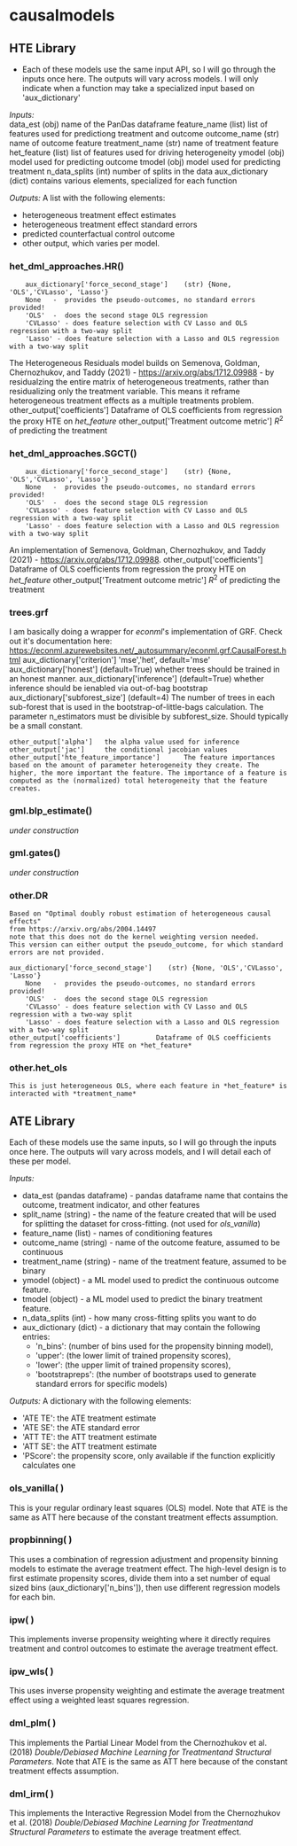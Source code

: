 # causalmodels

## HTE Library
* Each of these models use the same input API, so I will go through the inputs once here. The outputs will vary across models. I will only indicate when a function may take a specialized input based on 'aux_dictionary'

*Inputs:*     
    data_est        (obj) name of the PanDas dataframe 
    feature_name    (list) list of features used for predictiong treatment and outcome
    outcome_name    (str) name of outcome feature
    treatment_name  (str) name of treatment feature
    het_feature     (list) list of features used for driving heterogeneity
    ymodel          (obj) model used for predicting outcome
    tmodel          (obj) model used for predicting treatment
    n_data_splits   (int) number of splits in the data
    aux_dictionary  (dict) contains various elements, specialized for each function

*Outputs:*
A list with the following elements:
- heterogeneous treatment effect estimates
- heterogeneous treatment effect standard errors
- predicted counterfactual control outcome
- other output, which varies per model.


    
### het_dml_approaches.HR()
        aux_dictionary['force_second_stage']    (str) {None, 'OLS','CVLasso', 'Lasso'}
        None   -  provides the pseudo-outcomes, no standard errors provided!
        'OLS'  -  does the second stage OLS regression 
        'CVLasso' - does feature selection with CV Lasso and OLS regression with a two-way split
        'Lasso' - does feature selection with a Lasso and OLS regression with a two-way split
The Heterogeneous Residuals model builds on Semenova, Goldman, Chernozhukov, and Taddy (2021) - https://arxiv.org/abs/1712.09988 - by residualzing the entire matrix of heterogeneous treatments, rather than residualizing only the treatment variable. This means it reframe heterogeneous treatment effects as a multiple treatments problem.
    other_output['coefficients']	Dataframe of OLS coefficients from regression the proxy HTE on *het_feature*
    other_output['Treatment outcome metric']		$R^2$ of predicting the treatment

### het_dml_approaches.SGCT()
        aux_dictionary['force_second_stage']    (str) {None, 'OLS','CVLasso', 'Lasso'}
        None   -  provides the pseudo-outcomes, no standard errors provided!
        'OLS'  -  does the second stage OLS regression 
        'CVLasso' - does feature selection with CV Lasso and OLS regression with a two-way split
        'Lasso' - does feature selection with a Lasso and OLS regression with a two-way split
An implementation of Semenova, Goldman, Chernozhukov, and Taddy (2021) - https://arxiv.org/abs/1712.09988. 
    other_output['coefficients']	Dataframe of OLS coefficients from regression the proxy HTE on *het_feature*
    other_output['Treatment outcome metric']		$R^2$ of predicting the treatment
    
### trees.grf
I am basically doing a wrapper for _econml_'s implementation of GRF.
Check out it's documentation here: https://econml.azurewebsites.net/_autosummary/econml.grf.CausalForest.html
    aux_dictionary['criterion']       'mse','het', default='mse'
    aux_dictionary['honest']           (default=True) whether trees should be trained in an honest manner.
    aux_dictionary['inference']        (default=True) whether inference should be ienabled via out-of-bag bootstrap
    aux_dictionary['subforest_size']   (default=4) The number of trees in each sub-forest that is used in the bootstrap-of-little-bags calculation. The parameter n_estimators must be divisible by subforest_size. Should typically be a small constant. 	

    other_output['alpha']	the alpha value used for inference
    other_output['jac']		the conditional jacobian values
    other_output['hte_feature_importance']		The feature importances based on the amount of parameter heterogeneity they create. The higher, the more important the feature. The importance of a feature is computed as the (normalized) total heterogeneity that the feature creates. 



### gml.blp_estimate()
_under construction_    
### gml.gates()
_under construction_    

### other.DR
    Based on "Optimal doubly robust estimation of heterogeneous causal effects" 
    from https://arxiv.org/abs/2004.14497
    note that this does not do the kernel weighting version needed.
    This version can either output the pseudo_outcome, for which standard errors are not provided.
        
    aux_dictionary['force_second_stage']    (str) {None, 'OLS','CVLasso', 'Lasso'}
        None   -  provides the pseudo-outcomes, no standard errors provided!
        'OLS'  -  does the second stage OLS regression 
        'CVLasso' - does feature selection with CV Lasso and OLS regression with a two-way split
        'Lasso' - does feature selection with a Lasso and OLS regression with a two-way split
    other_output['coefficients']		 Dataframe of OLS coefficients from regression the proxy HTE on *het_feature*

### other.het_ols
	This is just heterogeneous OLS, where each feature in *het_feature* is interacted with *treatment_name*
	

## ATE Library
Each of these models use the same inputs, so I will go through the inputs once here. The outputs will vary across models, and I will detail each of these per model.

*Inputs:*              
* data_est (pandas dataframe) - pandas dataframe name that contains the outcome, treatment indicator, and other features
* split_name (string) - the name of the feature created that will be used for splitting the dataset for cross-fitting. (not used for *ols_vanilla*)
* feature_name (list) - names of conditioning features
* outcome_name (string) - name of the outcome feature, assumed to be continuous
* treatment_name (string) - name of the treatment feature, assumed to be binary
* ymodel (object) - a ML model used to predict the continuous outcome feature. 
* tmodel (object) - a ML model used to predict the binary treatment feature. 
* n_data_splits (int) - how many cross-fitting splits you want to do
* aux_dictionary (dict) - a dictionary that may contain the following entries: 
  * 'n_bins': (number of bins used for the propensity binning model),
  * 'upper': (the lower limit of trained propensity scores),
  * 'lower': (the upper limit of trained propensity scores),
  * 'bootstrapreps': (the number of bootstraps used to generate standard errors for specific models)

*Outputs:*
A dictionary with the following elements:
* 'ATE TE': the ATE treatment estimate
* 'ATE SE': the ATE standard error
* 'ATT TE': the ATT treatment estimate
* 'ATT SE': the ATT treatment estimate
* 'PScore': the propensity score, only available if the function explicitly calculates one

### ols_vanilla( ) 
This is your regular ordinary least squares (OLS) model. Note that ATE is the same as ATT here because of the constant treatment effects assumption.

### propbinning( )
This uses a combination of regression adjustment and propensity binning models to estimate the average treatment effect. The high-level design is to first estimate propensity scores, divide them into a set number of equal sized bins (aux_dictionary['n_bins']), then use different regression models for each bin. 


### ipw( )
This implements inverse propensity weighting where it directly requires treatment and control outcomes to estimate the average treatment effect. 
               

### ipw_wls( ) 
This uses inverse propensity weighting and estimate the average treatment effect using a weighted least squares regression. 

                              
### dml_plm( ) 
This implements the Partial Linear Model from the Chernozhukov et al. (2018) _Double/Debiased Machine Learning for Treatmentand Structural Parameters_. Note that ATE is the same as ATT here because of the constant treatment effects assumption.


### dml_irm( ) 
This implements the Interactive Regression Model from the Chernozhukov et al. (2018) _Double/Debiased Machine Learning for Treatmentand Structural Parameters_ to estimate the average treatment effect.

               
